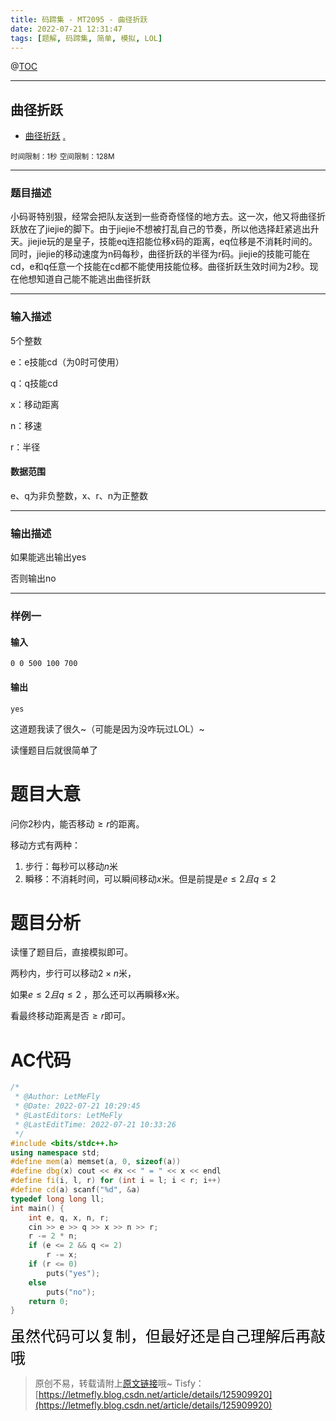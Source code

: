 ```yaml
---
title: 码蹄集 - MT2095 - 曲径折跃
date: 2022-07-21 12:31:47
tags: [题解, 码蹄集, 简单, 模拟, LOL]
---
```


@[TOC](传送门)


---


## 曲径折跃
+ <a href="https://matiji.net/exam/brushquestion/95/3181/1DC60EA6DF83A333301CFFE1407FBA59"> 曲径折跃</a> <a href="https://matiji.net/exam/dohomework/1284/2">.</a>

<small>时间限制：1秒</small>
<small>空间限制：128M</small>



---



### 题目描述

小码哥特别狠，经常会把队友送到一些奇奇怪怪的地方去。这一次，他又将曲径折跃放在了jiejie的脚下。由于jiejie不想被打乱自己的节奏，所以他选择赶紧逃出升天。jiejie玩的是皇子，技能eq连招能位移x码的距离，eq位移是不消耗时间的。同时，jiejie的移动速度为n码每秒，曲径折跃的半径为r码。jiejie的技能可能在cd，e和q任意一个技能在cd都不能使用技能位移。曲径折跃生效时间为2秒。现在他想知道自己能不能逃出曲径折跃
​


---

### 输入描述


5个整数

e：e技能cd（为0时可使用）

q：q技能cd

x：移动距离

n：移速

r：半径

#### 数据范围

e、q为非负整数，x、r、n为正整数

---


### 输出描述

如果能逃出输出yes

否则输出no



---


### 样例一

#### 输入

```
0 0 500 100 700
```

#### 输出

```
yes
```





这道题我读了很久~（可能是因为没咋玩过LOL）~

读懂题目后就很简单了

# 题目大意

问你$2$秒内，能否移动$\geq r$的距离。

移动方式有两种：

1. 步行：每秒可以移动$n$米
2. 瞬移：不消耗时间，可以瞬间移动$x$米。但是前提是$e\leq 2且q\leq 2$ 

# 题目分析

读懂了题目后，直接模拟即可。

两秒内，步行可以移动$2\times n$米，

如果$e\leq 2且q\leq 2$ ，那么还可以再瞬移$x$米。

看最终移动距离是否$\geq r$即可。

# AC代码

```cpp
/*
 * @Author: LetMeFly
 * @Date: 2022-07-21 10:29:45
 * @LastEditors: LetMeFly
 * @LastEditTime: 2022-07-21 10:33:26
 */
#include <bits/stdc++.h>
using namespace std;
#define mem(a) memset(a, 0, sizeof(a))
#define dbg(x) cout << #x << " = " << x << endl
#define fi(i, l, r) for (int i = l; i < r; i++)
#define cd(a) scanf("%d", &a)
typedef long long ll;
int main() {
    int e, q, x, n, r;
    cin >> e >> q >> x >> n >> r;
    r -= 2 * n;
    if (e <= 2 && q <= 2)
        r -= x;
    if (r <= 0)
        puts("yes");
    else
        puts("no");
    return 0;
}
```

<font color="black" face="楷体" size="5px">虽然代码可以复制，但最好还是自己理解后再敲哦</font>

<!-- <font color="black" face="楷体" size="5px">每周提前更新菁英班周赛题解，点关注，不迷路</font> -->

>原创不易，转载请附上[原文链接](https://blog.letmefly.xyz/2022/07/21/MaTiJi%20-%20MT2095%20-%20%E6%9B%B2%E5%BE%84%E6%8A%98%E8%B7%83/)哦~
>Tisfy：[https://letmefly.blog.csdn.net/article/details/125909920](https://letmefly.blog.csdn.net/article/details/125909920)